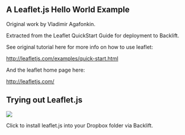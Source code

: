 A Leaflet.js Hello World Example
--------------------------------

Original work by Vladimir Agafonkin.

Extracted from the Leaflet QuickStart Guide for deployment to Backlift.

See original tutorial here for more info on how to use leaflet:

http://leafletjs.com/examples/quick-start.html

And the leaflet home page here:

http://leafletjs.com/


Trying out Leaflet.js
---------------------

<a href="https://backlift.com/backlift/dropbox/create?template=github.com/colevscode/hellojs-leafletjs"><img src="https://www.backlift.com/images/tryit.png"></a> 

Click to install leaflet.js into your Dropbox folder via Backlift.

